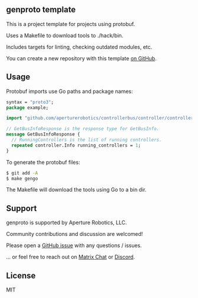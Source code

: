 ## genproto template

This is a project template for projects using protobuf.

Uses a Makefile to download tools to ./hack/bin.

Includes targets for linting, checking outdated modules, etc.

You can create a new repository with this template [on GitHub].

[on GitHub]: https://github.com/aperturerobotics/genproto

## Usage

Protobuf imports use Go paths and package names:

```protobuf
syntax = "proto3";
package example;

import "github.com/aperturerobotics/controllerbus/controller/controller.proto";

// GetBusInfoResponse is the response type for GetBusInfo.
message GetBusInfoResponse {
  // RunningControllers is the list of running controllers.
  repeated controller.Info running_controllers = 1;
}
```

To generate the protobuf files:

```bash
$ git add -A
$ make gengo
```

The Makefile will download the tools using Go to a bin dir.

## Support

genproto is supported by Aperture Robotics, LLC.

Community contributions and discussion are welcomed!

Please open a [GitHub issue] with any questions / issues.

[GitHub issue]: https://github.com/aperturerobotics/bifrost/issues/new

... or feel free to reach out on [Matrix Chat] or [Discord].

[Discord]: https://discord.gg/KJutMESRsT
[Matrix Chat]: https://matrix.to/#/#aperturerobotics:matrix.org

## License

MIT
